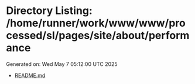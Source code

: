 # Directory Listing: /home/runner/work/www/www/processed/sl/pages/site/about/performance
Generated on: Wed May  7 05:12:00 UTC 2025

- [README.md](README.md)
